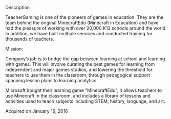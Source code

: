 Description

TeacherGaming is one of the pioneers of games in education. They are the team behind the original MinecraftEdu (Minecraft in Education) and have had the pleasure of working with over 20,000 K12 schools around the world. In addition, we have built multiple services and conducted training for thousands of teachers.

Mission:

Company’s job is to bridge the gap between learning at school and learning with games. This will involve curating the best games for learning from independent and major games studios, and lowering the threshold for teachers to use them in the classroom, through pedagogical support spanning lesson plans to learning analytics. 

Microsoft bought their learning game "MinecraftEdu", it allows teachers to use Minecraft in the classroom, and includes a library of lessons and activities used to teach subjects including STEM, history, language, and art.

Acquired on January 19, 2016